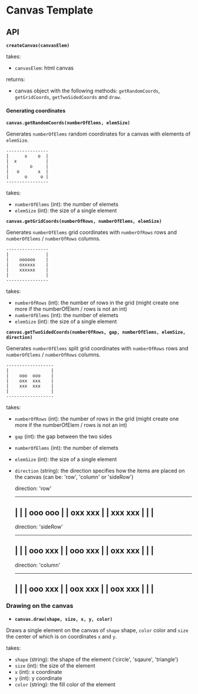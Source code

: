 # Canvas Template

## API

**`createCanvas(canvasElem)`**

takes:
- `canvasElem`: html canvas

returns:
- canvas object with the following methods:
`getRandomCoords`, `getGridCoords`, `getTwoSidedCoords` and `draw`.


#### Generating coordinates

**`canvas.getRandomCoords(numberOfElems, elemSize)`**

Generates `numberOfElems` random coordinates for a canvas with elements of `elemSize`.

    ----------------
    |      x    o  |
    |  x           |
    |        o     |
    |   o       x  |
    |      o     o |
    ----------------

takes:
- `numberOfElems` (int): the number of elemets
- `elemSize` (int): the size of a single element


**`canvas.getGridCoords(numberOfRows, numberOfElems, elemSize)`**

Generates `numberOfElems` grid coordinates with `numberOfRows` rows and `numberOfElems` / `numberOfRows` columns.

    ----------------
    |              |
    |    оооооо    |
    |    оxxxxx    |
    |    xxxxxx    |
    |              |
    ----------------

takes:
- `numberOfRows` (int): the number of rows in the grid (might create one more if the numberOfElem / rows is not an int)
- `numberOfElems` (int): the number of elemets
- `elemSize` (int): the size of a single element


**`canvas.getTwoSidedCoords(numberOfRows, gap, numberOfElems, elemSize, direction)`**

Generates `numberOfElems` split grid coordinates with `numberOfRows` rows and `numberOfElems` / `numberOfRows` columns.

    ------------------
    |                |
    |    ооо  ооо    |
    |    оxx  xxx    |
    |    xxx  xxx    |
    |                |
    ------------------

takes:
- `numberOfRows` (int): the number of rows in the grid (might create one more if the numberOfElem / rows is not an int)
- `gap` (int): the gap between the two sides
- `numberOfElems` (int): the number of elemets
- `elemSize` (int): the size of a single element
- `direction` (string): the direction specifies how the items are placed on the canvas (can be: 'row', 'column' or 'sideRow')


    direction: 'row'

    ----------------
    |              |
    |   ооо  ооо   |
    |   оxx  xxx   |
    |   xxx  xxx   |
    |              |
    ----------------


    direction: 'sideRow'

    ----------------
    |              |
    |   ооо  xxx   |
    |   ооо  xxx   |
    |   оxx  xxx   |
    |              |
    ----------------


    direction: 'column'

    ----------------
    |              |
    |   ооо  xxx   |
    |   ооx  xxx   |
    |   ооx  xxx   |
    |              |
    ----------------


### Drawing on the canvas

* **`canvas.draw(shape, size, x, y, color)`**

Draws a single element on the canvas of `shape` shape, `color` color and `size` the center of which is on coordinates `x` and `y`.

takes:
- `shape` (string): the shape of the element ('circle', 'sqaure', 'triangle')
- `size` (int): the size of the element
- `x` (int): x coordinate
- `y` (int): y coordinate
- `color` (string): the fill color of the element
